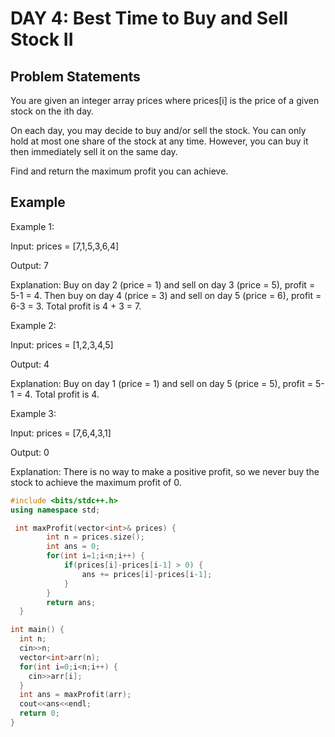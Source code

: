 # DAY 4: Best Time to Buy and Sell Stock II


## Problem Statements

You are given an integer array prices where prices[i] is the price of a given stock on the ith day.

On each day, you may decide to buy and/or sell the stock. You can only hold at most one share of the stock at any time. However, you can buy it then immediately sell it on the same day.

Find and return the maximum profit you can achieve.
 


## Example

Example 1:

Input: prices = [7,1,5,3,6,4]

Output: 7

Explanation: Buy on day 2 (price = 1) and sell on day 3 (price = 5), profit = 5-1 = 4.
Then buy on day 4 (price = 3) and sell on day 5 (price = 6), profit = 6-3 = 3.
Total profit is 4 + 3 = 7.


Example 2:

Input: prices = [1,2,3,4,5]

Output: 4

Explanation: Buy on day 1 (price = 1) and sell on day 5 (price = 5), profit = 5-1 = 4.
Total profit is 4.


Example 3:

Input: prices = [7,6,4,3,1]

Output: 0

Explanation: There is no way to make a positive profit, so we never buy the stock to achieve the maximum profit of 0.
 

```C++
#include <bits/stdc++.h>
using namespace std;

 int maxProfit(vector<int>& prices) {
        int n = prices.size();
        int ans = 0;
        for(int i=1;i<n;i++) {
            if(prices[i]-prices[i-1] > 0) {
                ans += prices[i]-prices[i-1];
            }
        }
        return ans;
  }

int main() {
  int n;
  cin>>n;
  vector<int>arr(n);
  for(int i=0;i<n;i++) {
    cin>>arr[i];
  }
  int ans = maxProfit(arr);
  cout<<ans<<endl;
  return 0;
}
```
